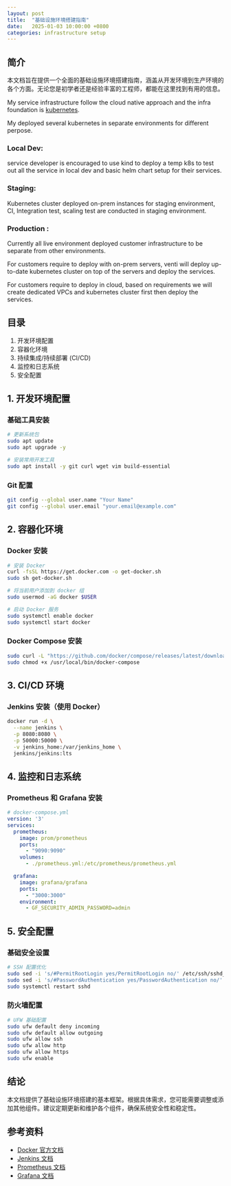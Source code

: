 ```yaml
---
layout: post
title:  "基础设施环境搭建指南"
date:   2025-01-03 10:00:00 +0800
categories: infrastructure setup
---
```

## 简介

本文档旨在提供一个全面的基础设施环境搭建指南，涵盖从开发环境到生产环境的各个方面。无论您是初学者还是经验丰富的工程师，都能在这里找到有用的信息。

My service infrastructure follow the cloud native approach and the infra foundation is [kubernetes](https://kubernetes.io/ "https://kubernetes.io/").

My deployed several kubernetes in separate environments for different perpose.


### **Local Dev:**

service developer is encouraged to use kind to deploy a temp k8s to test out all the service in local dev and basic helm chart setup for their services.

### **Staging:**

Kubernetes cluster deployed on-prem instances for staging environment, CI, Integration test, scaling test are conducted in staging environment.

### **Production** :

Currently all live environment deployed customer infrastructure to be separate from other environments.

For customers require to deploy with on-prem servers, venti will deploy up-to-date kubernetes cluster on top of the servers and deploy the services.

For customers require to deploy in cloud, based on requirements we will create dedicated VPCs and kubernetes cluster first then deploy the services.

## 目录

1. 开发环境配置
2. 容器化环境
3. 持续集成/持续部署 (CI/CD)
4. 监控和日志系统
5. 安全配置

## 1. 开发环境配置

### 基础工具安装

```bash
# 更新系统包
sudo apt update
sudo apt upgrade -y

# 安装常用开发工具
sudo apt install -y git curl wget vim build-essential
```

### Git 配置

```bash
git config --global user.name "Your Name"
git config --global user.email "your.email@example.com"
```

## 2. 容器化环境

### Docker 安装

```bash
# 安装 Docker
curl -fsSL https://get.docker.com -o get-docker.sh
sudo sh get-docker.sh

# 将当前用户添加到 docker 组
sudo usermod -aG docker $USER

# 启动 Docker 服务
sudo systemctl enable docker
sudo systemctl start docker
```

### Docker Compose 安装

```bash
sudo curl -L "https://github.com/docker/compose/releases/latest/download/docker-compose-$(uname -s)-$(uname -m)" -o /usr/local/bin/docker-compose
sudo chmod +x /usr/local/bin/docker-compose
```

## 3. CI/CD 环境

### Jenkins 安装（使用 Docker）

```bash
docker run -d \
  --name jenkins \
  -p 8080:8080 \
  -p 50000:50000 \
  -v jenkins_home:/var/jenkins_home \
  jenkins/jenkins:lts
```

## 4. 监控和日志系统

### Prometheus 和 Grafana 安装

```yaml
# docker-compose.yml
version: '3'
services:
  prometheus:
    image: prom/prometheus
    ports:
      - "9090:9090"
    volumes:
      - ./prometheus.yml:/etc/prometheus/prometheus.yml

  grafana:
    image: grafana/grafana
    ports:
      - "3000:3000"
    environment:
      - GF_SECURITY_ADMIN_PASSWORD=admin
```

## 5. 安全配置

### 基础安全设置

```bash
# SSH 配置优化
sudo sed -i 's/#PermitRootLogin yes/PermitRootLogin no/' /etc/ssh/sshd_config
sudo sed -i 's/#PasswordAuthentication yes/PasswordAuthentication no/' /etc/ssh/sshd_config
sudo systemctl restart sshd
```

### 防火墙配置

```bash
# UFW 基础配置
sudo ufw default deny incoming
sudo ufw default allow outgoing
sudo ufw allow ssh
sudo ufw allow http
sudo ufw allow https
sudo ufw enable
```

## 结论

本文档提供了基础设施环境搭建的基本框架。根据具体需求，您可能需要调整或添加其他组件。建议定期更新和维护各个组件，确保系统安全性和稳定性。

## 参考资料

- [Docker 官方文档](https://docs.docker.com/)
- [Jenkins 文档](https://www.jenkins.io/doc/)
- [Prometheus 文档](https://prometheus.io/docs/introduction/overview/)
- [Grafana 文档](https://grafana.com/docs/)
